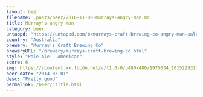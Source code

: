 ```yaml
---
layout: beer
filename: _posts/beer/2016-11-09-murrays-angry-man.md
title: Murray's angry man
category: beer
untappd: "https://untappd.com/b/murrays-craft-brewing-co-angry-man-pale-ale/87671"
country: "Australia"
brewery: "Murray's Craft Brewing Co"
breweryURL: "/brewery/murrays-craft-brewing-co.html"
style: "Pale Ale - American"
score: 6
img: https://scontent.xx.fbcdn.net/v/t1.0-0/p480x480/1975034_10152293133088745_313669023_n.jpg?_nc_cat=0&oh=4f2d3142ffbc339035fa457949da9e1d&oe=5BBC36B4
beer-date: "2014-03-01"
desc: "Pretty good"
permalink: /beer/:title.html
---
```

